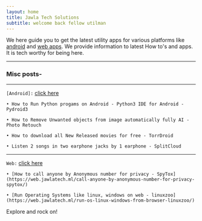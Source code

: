 ```yaml
---
layout: home
title: Jawla Tech Solutions
subtitle: welcome back fellow utilman
---
```

We here guide you to get the latest utility apps for various platforms like [android](https://android.jawlatech.ml/) and [web apps](https://web.jawlatech.ml/).
We provide information to latest How to's and apps. It is tech worthy for being here.

---------------------------


### Misc posts-

---

`` [Android]: `` [click here](https://android.jawlatech.ml)

```
• How to Run Python progams on Android - Python3 IDE for Android - Pydroid3

• How to Remove Unwanted objects from image automatically fully AI - Photo Retouch

• How to download all New Released movies for free - TorrDroid

• Listen 2 songs in two earphone jacks by 1 earphone - SplitCloud
```

---

`` Web: `` [click here](https://android.jawlatech.ml)

```
• [How to call anyone by Anonymous number for privacy - SpyTox](https://web.jawlatech.ml/call-anyone-by-anonymous-number-for-privacy-spytox/)

• [Run Operating Systems like linux, windows on web - linuxzoo](https://web.jawlatech.ml/run-os-linux-windows-from-browser-linuxzoo/)
```

Explore and rock on!
